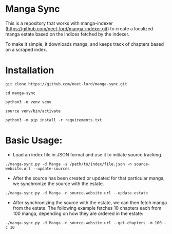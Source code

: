 Manga Sync
==========

This is a repository that works with manga-indexer (https://github.com/neet-lord/manga-indexer.git) to create a localized manga estate based on the indices fetched by the indexer.

To make it simple, it downloads manga, and keeps track of chapters based on a scraped index.

Installation
============
```
git clone https://github.com/neet-lord/manga-sync.git

cd manga-sync

python3 -m venv venv

source venv/bin/activate

python3 -m pip install -r requirements.txt
```
Basic Usage:
============

+ Load an index file in JSON format and use it to initiate source tracking.
  
```
./manga-sync.py -d Manga -s /path/to/index/file.json -n source-website.url --update-sources
```

+ After the source has been created or updated for that particular manga, we synchronize the source with the estate.

```
./manga-sync.py -d Manga -n source.website.url --update-estate
```

+ After synchronizing the source with the estate, we can then fetch manga from the estate. The following example fetches 10 chapters each from 100 manga, depending on how they are ordered in the estate:

```
./manga-sync.py -d Manga -n source.website.url --get-chapters -m 100 -c 10
```